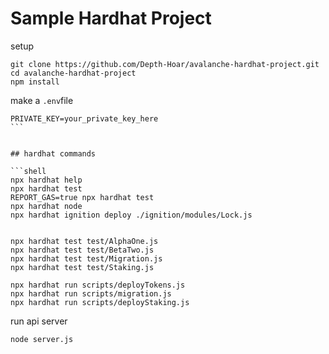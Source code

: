 # Sample Hardhat Project

setup

```shell
git clone https://github.com/Depth-Hoar/avalanche-hardhat-project.git
cd avalanche-hardhat-project
npm install
```

make a `.env`file

````shell
PRIVATE_KEY=your_private_key_here
```


## hardhat commands

```shell
npx hardhat help
npx hardhat test
REPORT_GAS=true npx hardhat test
npx hardhat node
npx hardhat ignition deploy ./ignition/modules/Lock.js


npx hardhat test test/AlphaOne.js
npx hardhat test test/BetaTwo.js
npx hardhat test test/Migration.js
npx hardhat test test/Staking.js

npx hardhat run scripts/deployTokens.js
npx hardhat run scripts/migration.js
npx hardhat run scripts/deployStaking.js
````

run api server

```shell
node server.js
```
